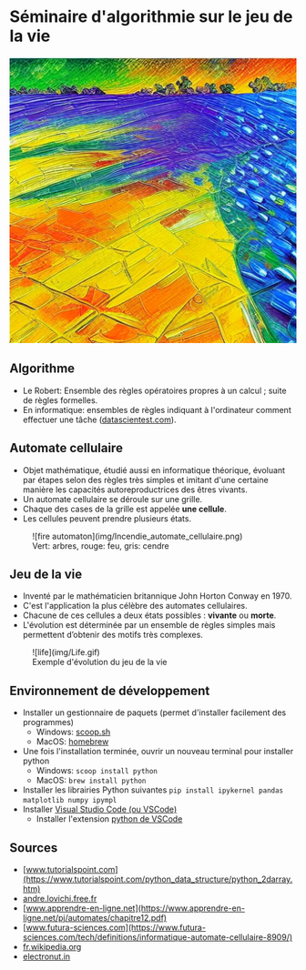 # Séminaire d'algorithmie sur le jeu de la vie

![logo](img/logo.jpg)

## Algorithme

- Le Robert: Ensemble des règles opératoires propres à un calcul ; suite de règles formelles.
- En informatique: ensembles de règles indiquant à l'ordinateur comment effectuer une tâche ([datascientest.com](https://datascientest.com/algorithme)).

## Automate cellulaire

- Objet mathématique, étudié aussi en informatique théorique, évoluant par étapes selon des règles très simples et imitant d'une certaine manière les capacités autoreproductrices des êtres vivants.
- Un automate cellulaire se déroule sur une grille.
- Chaque des cases de la grille est appelée **une cellule**.
- Les cellules peuvent prendre plusieurs états.

<figure markdown>
  ![fire automaton](img/Incendie_automate_cellulaire.png)
  <figcaption>Vert: arbres, rouge: feu, gris: cendre</figcaption>
</figure>


## Jeu de la vie

- Inventé par le mathématicien britannique John Horton Conway en 1970.
- C'est l'application la plus célèbre des automates cellulaires.
- Chacune de ces cellules a deux états possibles : **vivante** ou **morte**.
- L'évolution est déterminée par un ensemble de règles simples mais permettent d’obtenir des motifs très complexes.


<figure markdown>
  ![life](img/Life.gif)
  <figcaption>Exemple d'évolution du jeu de la vie</figcaption>
</figure>


## Environnement de développement

- Installer un gestionnaire de paquets (permet d'installer facilement des programmes)
    - Windows: [scoop.sh](https://scoop.sh/)
    - MacOS: [homebrew](https://brew.sh/)
- Une fois l'installation terminée, ouvrir un nouveau terminal pour installer python
    - Windows: `scoop install python`
    - MacOS: `brew install python`
- Installer les librairies Python suivantes `pip install ipykernel pandas matplotlib numpy ipympl`
- Installer [Visual Studio Code (ou VSCode)](https://code.visualstudio.com/)
    - Installer l'extension [python de VSCode](https://marketplace.visualstudio.com/items?itemName=ms-python.python) 

## Sources

- [www.tutorialspoint.com](https://www.tutorialspoint.com/python_data_structure/python_2darray.htm)
- [andre.lovichi.free.fr](http://andre.lovichi.free.fr/teaching/ea/2014-2015/cours/premieres/18/18-TD-Le_jeu_de_la_vie.pdf)
- [www.apprendre-en-ligne.net](https://www.apprendre-en-ligne.net/pj/automates/chapitre12.pdf)
- [www.futura-sciences.com](https://www.futura-sciences.com/tech/definitions/informatique-automate-cellulaire-8909/)
- [fr.wikipedia.org](https://fr.wikipedia.org/wiki/Automate_cellulaire)
- [electronut.in](https://electronut.in/a-simple-python-matplotlib-implementation-of-conways-game-of-life/)